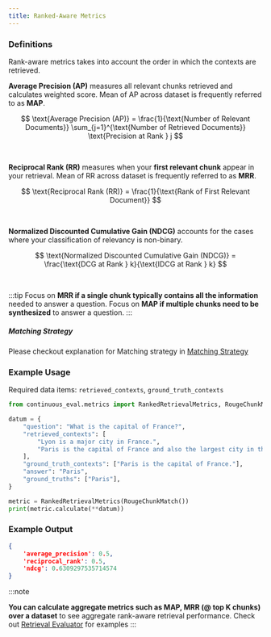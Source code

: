 ```yaml
---
title: Ranked-Aware Metrics
---
```


### Definitions

Rank-aware metrics takes into account the order in which the contexts are retrieved.

**Average Precision (AP)** measures all relevant chunks retrieved and calculates weighted score. Mean of AP across dataset is frequently referred to as **MAP**.

$$ \text{Average Precision (AP)} = \frac{1}{\text{Number of Relevant Documents}} \sum_{j=1}^{\text{Number of Retrieved Documents}} \text{Precision at Rank } j $$

<br>

**Reciprocal Rank (RR)** measures when your **first relevant chunk** appear in your retrieval. Mean of RR across dataset is frequently referred to as **MRR**.

$$ \text{Reciprocal Rank (RR)} = \frac{1}{\text{Rank of First Relevant Document}} $$

<br>

**Normalized Discounted Cumulative Gain (NDCG)** accounts for the cases where your classification of relevancy is non-binary. 

$$ \text{Normalized Discounted Cumulative Gain (NDCG)} = \frac{\text{DCG at Rank } k}{\text{IDCG at Rank } k} $$

<br>


:::tip
Focus on **MRR if a single chunk typically contains all the information** needed to answer a question.
Focus on **MAP if multiple chunks need to be synthesized** to answer a question.
:::

##### Matching Strategy

Please checkout explanation for Matching strategy in [Matching Strategy](/../precision_recall/)

### Example Usage

Required data items: `retrieved_contexts`, `ground_truth_contexts`

```python
from continuous_eval.metrics import RankedRetrievalMetrics, RougeChunkMatch

datum = {
    "question": "What is the capital of France?",
    "retrieved_contexts": [
        "Lyon is a major city in France.",
        "Paris is the capital of France and also the largest city in the country.",
    ],
    "ground_truth_contexts": ["Paris is the capital of France."],
    "answer": "Paris",
    "ground_truths": ["Paris"],
}

metric = RankedRetrievalMetrics(RougeChunkMatch())
print(metric.calculate(**datum))
```

### Example Output

```JSON
{
    'average_precision': 0.5, 
    'reciprocal_rank': 0.5, 
    'ndcg': 0.6309297535714574
}
```

:::note

**You can calculate aggregate metrics such as MAP, MRR (@ top K chunks) over a dataset** to see aggregate rank-aware retrieval performance.
Check out <a href="/evaluators/evaluator#retrievalevaluator">Retrieval Evaluator</a> for examples
:::